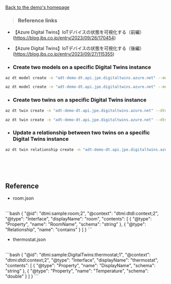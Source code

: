
[Back to the demo's homepage](../../IoTDigitalTwinDemo.md#-azure-digital-twins-)
<br>

> ### Reference links
- 【Azure Digital Twins】IoTデバイスの状態を可視化する（前編）<br>
(https://blog.jbs.co.jp/entry/2023/09/26/170454)<br>

- 【Azure Digital Twins】IoTデバイスの状態を可視化する（後編）<br>
(https://blog.jbs.co.jp/entry/2023/09/27/115355)<br>


- ### Create two models on a specific Digital Twins instance 
```bash
az dt model create -n "adt-demo-dt.api.jpe.digitaltwins.azure.net" --models /Volumes/ExtraDisk/Github/Azure-IoT/articles/Resources/Models-Twins/Room.json
```

```bash
az dt model create -n "adt-demo-dt.api.jpe.digitaltwins.azure.net" --models /Volumes/ExtraDisk/Github/Azure-IoT/articles/Resources/Models-Twins/Thermostat.json
```

- ### Create two twins on a specific Digital Twins instance
```bash
az dt twin create -n "adt-demo-dt.api.jpe.digitaltwins.azure.net" --dtmi "dtmi:sample:room;2" --twin-id room
```

```bash
az dt twin create -n "adt-demo-dt.api.jpe.digitaltwins.azure.net" --dtmi "dtmi:sample:DigitalTwins:thermostat;1" --twin-id thermostat
```

- ### Update a relationship between two twins on a specific Digital Twins instance
```bash
az dt twin relationship create -n "adt-demo-dt.api.jpe.digitaltwins.azure.net" --relationship-id room --relationship contains --twin-id room --target thermostat
```

<br>
<br>
<br>

## Reference
- room.json
<br>
```bash
{
    "@id": "dtmi:sample:room;2",
    "@context": "dtmi:dtdl:context;2",
    "@type": "Interface",
    "displayName": "room",
    "contents": [
      {
        "@type": "Property",
        "name": "RoomName",
        "schema": "string"
      },
      {
        "@type": "Relationship",
        "name": "contains"
      }
    ]
  }
```

- thermostat.json
<br>
```bash
{
    "@id": "dtmi:sample:DigitalTwins:thermostat;1",
    "@context": "dtmi:dtdl:context;2",
    "@type": "Interface",
    "displayName": "thermostat",
    "contents": [
      {
        "@type": "Property",
        "name": "DisplayName",
        "schema": "string"
      },
      {
        "@type": "Property",
        "name": "Temperature",
        "schema": "double"
      }
    ]
  }
```
